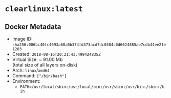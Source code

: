 # `clearlinux:latest`

## Docker Metadata

- Image ID: `sha256:006bc40fc4693a60a0b374fd373acd7dc0304c0d6624685ae7cdb44ee21e1203`
- Created: `2018-08-16T20:21:43.499424835Z`
- Virtual Size: ~ 91.00 Mb  
  (total size of all layers on-disk)
- Arch: `linux`/`amd64`
- Command: `["/bin/bash"]`
- Environment:
  - `PATH=/usr/local/sbin:/usr/local/bin:/usr/sbin:/usr/bin:/sbin:/bin`
